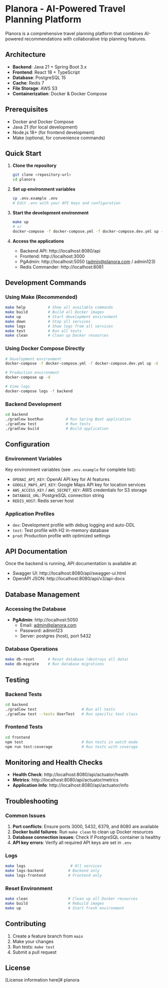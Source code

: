 # Planora - AI-Powered Travel Planning Platform

Planora is a comprehensive travel planning platform that combines AI-powered recommendations with collaborative trip planning features.

## Architecture

- **Backend**: Java 21 + Spring Boot 3.x
- **Frontend**: React 18 + TypeScript
- **Database**: PostgreSQL 15
- **Cache**: Redis 7
- **File Storage**: AWS S3
- **Containerization**: Docker & Docker Compose

## Prerequisites

- Docker and Docker Compose
- Java 21 (for local development)
- Node.js 18+ (for frontend development)
- Make (optional, for convenience commands)

## Quick Start

1. **Clone the repository**
   ```bash
   git clone <repository-url>
   cd planora
   ```

2. **Set up environment variables**
   ```bash
   cp .env.example .env
   # Edit .env with your API keys and configuration
   ```

3. **Start the development environment**
   ```bash
   make up
   # or
   docker-compose -f docker-compose.yml -f docker-compose.dev.yml up -d
   ```

4. **Access the applications**
   - Backend API: http://localhost:8080/api
   - Frontend: http://localhost:3000
   - PgAdmin: http://localhost:5050 (admin@planora.com / admin123)
   - Redis Commander: http://localhost:8081

## Development Commands

### Using Make (Recommended)
```bash
make help          # Show all available commands
make build         # Build all Docker images
make up            # Start development environment
make down          # Stop all services
make logs          # Show logs from all services
make test          # Run all tests
make clean         # Clean up Docker resources
```

### Using Docker Compose Directly
```bash
# Development environment
docker-compose -f docker-compose.yml -f docker-compose.dev.yml up -d

# Production environment
docker-compose up -d

# View logs
docker-compose logs -f backend
```

### Backend Development
```bash
cd backend
./gradlew bootRun          # Run Spring Boot application
./gradlew test             # Run tests
./gradlew build            # Build application
```

## Configuration

### Environment Variables

Key environment variables (see `.env.example` for complete list):

- `OPENAI_API_KEY`: OpenAI API key for AI features
- `GOOGLE_MAPS_API_KEY`: Google Maps API key for location services
- `AWS_ACCESS_KEY` / `AWS_SECRET_KEY`: AWS credentials for S3 storage
- `DATABASE_URL`: PostgreSQL connection string
- `REDIS_HOST`: Redis server host

### Application Profiles

- `dev`: Development profile with debug logging and auto-DDL
- `test`: Test profile with H2 in-memory database
- `prod`: Production profile with optimized settings

## API Documentation

Once the backend is running, API documentation is available at:
- Swagger UI: http://localhost:8080/api/swagger-ui.html
- OpenAPI JSON: http://localhost:8080/api/v3/api-docs

## Database Management

### Accessing the Database
- **PgAdmin**: http://localhost:5050
  - Email: admin@planora.com
  - Password: admin123
  - Server: postgres (host), port 5432

### Database Operations
```bash
make db-reset      # Reset database (destroys all data)
make db-migrate    # Run database migrations
```

## Testing

### Backend Tests
```bash
cd backend
./gradlew test                    # Run all tests
./gradlew test --tests UserTest   # Run specific test class
```

### Frontend Tests
```bash
cd frontend
npm test                          # Run tests in watch mode
npm run test:coverage             # Run tests with coverage
```

## Monitoring and Health Checks

- **Health Check**: http://localhost:8080/api/actuator/health
- **Metrics**: http://localhost:8080/api/actuator/metrics
- **Application Info**: http://localhost:8080/api/actuator/info

## Troubleshooting

### Common Issues

1. **Port conflicts**: Ensure ports 3000, 5432, 6379, and 8080 are available
2. **Docker build failures**: Run `make clean` to clean up Docker resources
3. **Database connection issues**: Check if PostgreSQL container is healthy
4. **API key errors**: Verify all required API keys are set in `.env`

### Logs
```bash
make logs                    # All services
make logs-backend           # Backend only
make logs-frontend          # Frontend only
```

### Reset Environment
```bash
make clean                  # Clean up all Docker resources
make build                  # Rebuild images
make up                     # Start fresh environment
```

## Contributing

1. Create a feature branch from `main`
2. Make your changes
3. Run tests: `make test`
4. Submit a pull request

## License

[License information here]# planora
